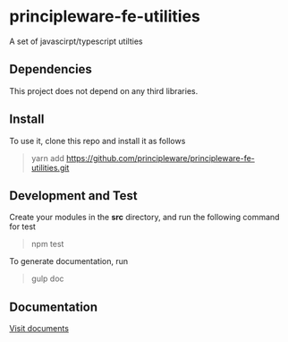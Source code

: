 # principleware-fe-utilities
A set of javascirpt/typescript utilties

## Dependencies

This project does not depend on any third libraries. 

## Install 

To use it, clone this repo and install it as follows 

> yarn add https://github.com/principleware/principleware-fe-utilities.git

## Development and Test

Create your modules in the **src** directory, and run the following command for test

> npm test

To generate documentation, run 

> gulp doc

## Documentation

[Visit documents](https://principleware.github.io/principleware-fe-utilities)
